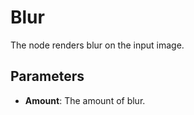 # Blur

The node renders blur on the input image.

## Parameters

- **Amount**: The amount of blur.
